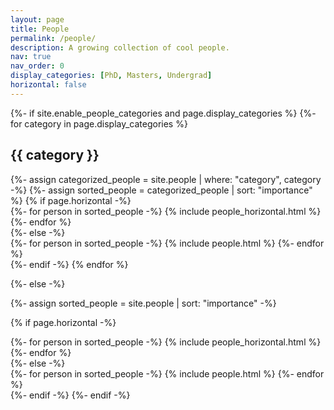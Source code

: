 ```yaml
---
layout: page
title: People
permalink: /people/
description: A growing collection of cool people.
nav: true
nav_order: 0
display_categories: [PhD, Masters, Undergrad]
horizontal: false
---
```


<!-- pages/people.md -->
<div class="people">
{%- if site.enable_people_categories and page.display_categories %}
  <!-- Display categorized people -->
  {%- for category in page.display_categories %}
  <h2 class="category">{{ category }}</h2>
  {%- assign categorized_people = site.people | where: "category", category -%}
  {%- assign sorted_people = categorized_people | sort: "importance" %}
  <!-- Generate cards for each person -->
  {% if page.horizontal -%}
  <div class="container">
    <div class="row row-cols-2">
    {%- for person in sorted_people -%}
      {% include people_horizontal.html %}
    {%- endfor %}
    </div>
  </div>
  {%- else -%}
  <div class="grid">
    {%- for person in sorted_people -%}
      {% include people.html %}
    {%- endfor %}
  </div>
  {%- endif -%}
  {% endfor %}

{%- else -%}
<!-- Display people without categories -->
  {%- assign sorted_people = site.people | sort: "importance" -%}
  <!-- Generate cards for each person -->
  {% if page.horizontal -%}
  <div class="container">
    <div class="row row-cols-2">
    {%- for person in sorted_people -%}
      {% include people_horizontal.html %}
    {%- endfor %}
    </div>
  </div>
  {%- else -%}
  <div class="grid">
    {%- for person in sorted_people -%}
      {% include people.html %}
    {%- endfor %}
  </div>
  {%- endif -%}
{%- endif -%}
</div>
